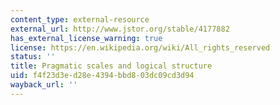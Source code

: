 ```yaml
---
content_type: external-resource
external_url: http://www.jstor.org/stable/4177882
has_external_license_warning: true
license: https://en.wikipedia.org/wiki/All_rights_reserved
status: ''
title: Pragmatic scales and logical structure
uid: f4f23d3e-d28e-4394-bbd8-03dc09cd3d94
wayback_url: ''
---
```

